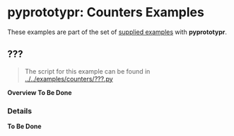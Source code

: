# pyprototypr: Counters Examples

These examples are part of the set of [supplied examples](index.md) with **pyprototypr**.


## ???

> The script for this example can be found in [../../examples/counters/???.py](???.py)

**Overview To Be Done**

### Details

**To Be Done**
